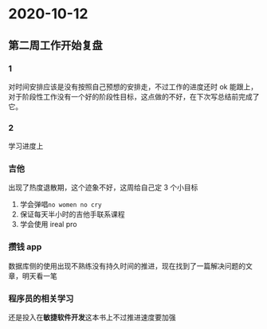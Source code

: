 # 2020-10-12

## 第二周工作开始复盘

### 1

对时间安排应该是没有按照自己预想的安排走，不过工作的进度还时 ok 能跟上，对于阶段性工作没有一个好的阶段性目标，这点做的不好，在下次写总结前完成了它。

### 2

学习进度上

### 吉他

出现了热度退散期，这个迹象不好，这周给自己定 3 个小目标

1. 学会弹唱`no women no cry`
2. 保证每天半小时的吉他手联系课程
3. 学会使用 ireal pro

### 攒钱 app

数据库侧的使用出现不熟练没有持久时间的推进，现在找到了一篇解决问题的文章，明天看一笔

### 程序员的相关学习

还是投入在**敏捷软件开发**这本书上不过推进速度要加强
